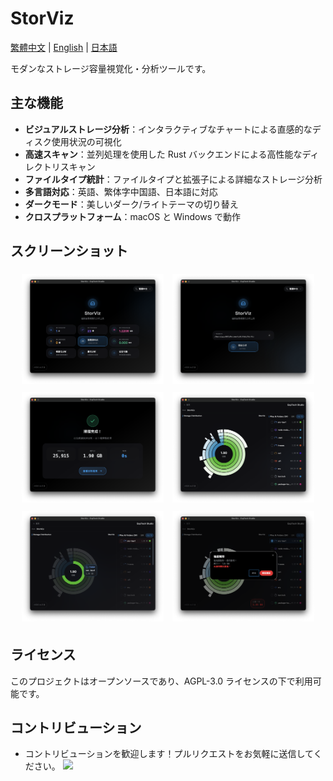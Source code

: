 # StorViz

[繁體中文](README.md) | [English](README.en.md) | [日本語](README.ja.md)

モダンなストレージ容量視覚化・分析ツールです。

## 主な機能

- **ビジュアルストレージ分析**：インタラクティブなチャートによる直感的なディスク使用状況の可視化
- **高速スキャン**：並列処理を使用した Rust バックエンドによる高性能なディレクトリスキャン
- **ファイルタイプ統計**：ファイルタイプと拡張子による詳細なストレージ分析
- **多言語対応**：英語、繁体字中国語、日本語に対応
- **ダークモード**：美しいダーク/ライトテーマの切り替え
- **クロスプラットフォーム**：macOS と Windows で動作

## スクリーンショット

<div align="center">

<img src="images/zh/image1.png" alt="メインインターフェース" width="45%" style="margin: 5px;">
<img src="images/zh/image2.png" alt="ファイルタイプ統計" width="45%" style="margin: 5px;">

<img src="images/zh/image3.png" alt="ディレクトリ構造" width="45%" style="margin: 5px;">
<img src="images/zh/image4.png" alt="ダークモード" width="45%" style="margin: 5px;">

<img src="images/zh/image5.png" alt="多言語サポート" width="45%" style="margin: 5px;">
<img src="images/zh/image6.png" alt="高度な分析" width="45%" style="margin: 5px;">

</div>

## ライセンス

このプロジェクトはオープンソースであり、AGPL-3.0 ライセンスの下で利用可能です。

## コントリビューション

- コントリビューションを歓迎します！プルリクエストをお気軽に送信してください。
  <a href="https://github.com/exptechtw/StorViz/graphs/contributors"><img src="https://contrib.rocks/image?repo=exptechtw/StorViz" ></a>
